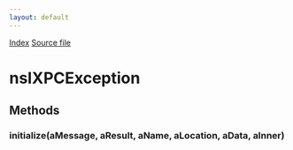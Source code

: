 ```yaml
---
layout: default
---
```

<div id='links'><a href="../index.html">Index</a>
<a href="http://dxr.mozilla.org/mozilla-central/source/js/xpconnect/idl/xpcexception.idl">Source file</a>
</div>

# nsIXPCException #

## Methods ##

### initialize(aMessage, aResult, aName, aLocation, aData, aInner) ###
